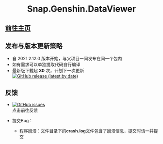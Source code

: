 <div align="center"> 
    <h1 align="center">Snap.Genshin.DataViewer</h1>
</div>

## [前往主页](https://github.com/DGP-Studio/Snap.Genshin)

## 发布与版本更新策略

* 自 2021.2.12.0 版本开始，与父项目一同发布在同一个包内
* 如有需求可以单独提取代码自行编译
* 最新版下载超 **30** 次，计划下一次更新  
[![GitHub release (latest by date)](https://img.shields.io/github/downloads/DGP-studio/Snap.Genshin/latest/total?style=for-the-badge)](https://github.com/DGP-Studio/Snap.Genshin/releases/latest)

## 反馈
* [![GitHub issues](https://img.shields.io/github/issues/DGP-studio/Snap.Genshin?style=for-the-badge)](https://github.com/DGP-Studio/Snap.Genshin/issues)  
点击前往反馈

* 提交Bug：
    * 程序崩溃：文件目录下的**crash.log**文件包含了崩溃信息，提交时请一并提交


